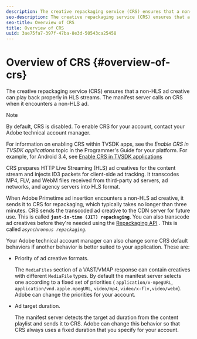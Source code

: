 ```yaml
---
description: The creative repackaging service (CRS) ensures that a non-HLS ad creative can play back properly in HLS streams. The manifest server calls on CRS when it encounters a non-HLS ad.
seo-description: The creative repackaging service (CRS) ensures that a non-HLS ad creative can play back properly in HLS streams. The manifest server calls on CRS when it encounters a non-HLS ad.
seo-title: Overview of CRS
title: Overview of CRS
uuid: 3ae75fa7-397f-47ba-8e3d-50543ca25458
---
```


# Overview of CRS {#overview-of-crs}

The creative repackaging service (CRS) ensures that a non-HLS ad creative can play back properly in HLS streams. The manifest server calls on CRS when it encounters a non-HLS ad.

>[!NOTE]
>
>By default, CRS is disabled. To enable CRS for your account, contact your Adobe technical account manager. 
>
>For information on enabling CRS within TVSDK apps, see the *Enable CRS in TVSDK applications* topic in the Programmer's Guide for your platform. For example, for Android 3.4, see [Enable CRS in TVSDK applications](../../programming/tvsdk-3x-android-prog/android-3x-advertising/ad-insertion/ad-transcoding/android-3x-ad-transcoding.md)

CRS prepares HTTP Live Streaming (HLS) ad creatives for the content stream and injects ID3 packets for client-side ad tracking. It transcodes MP4, FLV, and WebM files received from third-party ad servers, ad networks, and agency servers into HLS format.

When Adobe Primetime ad insertion encounters a non-HLS ad creative, it sends it to CRS for repackaging, which typically takes no longer than three minutes. CRS sends the transcoded ad creative to the CDN server for future use. This is called **`just-in-time (JIT) repackaging`**. You can also transcode ad creatives before they're needed using the  [Repackaging API](../../dynamic-ad-insertion/creative-repackaging-service/api-repackage.md) . This is called *`asynchronous repackaging`*.

Your Adobe technical account manager can also change some CRS default behaviors if another behavior is better suited to your application. These are:

* Priority of ad creative formats.

  The `MediaFiles` section of a VAST/VMAP response can contain creatives with different `MediaFile` types. By default the manifest server selects one according to a fixed set of priorities ( `application/x-mpegURL`, `application/vnd.apple.mpegURL`, `video/mp4`, `video/x-flv,video/webm`). Adobe can change the priorities for your account. 
* Ad target duration.

  The manifest server detects the target ad duration from the content playlist and sends it to CRS. Adobe can change this behavior so that CRS always uses a fixed duration that you specify for your account.
